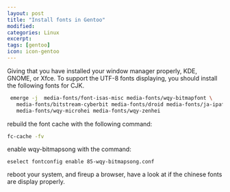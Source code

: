 ```yaml
---
layout: post
title: "Install fonts in Gentoo"
modified:
categories: Linux
excerpt:
tags: [gentoo]
icon: icon-gentoo
---
```


Giving that you have installed your window manager properly, KDE, GNOME, or Xfce.
To support the UTF-8 fonts displaying, you should install the following fonts for CJK.

```bash
 emerge -j  media-fonts/font-isas-misc media-fonts/wqy-bitmapfont \
   media-fonts/bitstream-cyberbit media-fonts/droid media-fonts/ja-ipafonts \
   media-fonts/wqy-microhei media-fonts/wqy-zenhei
```

rebuild the font cache with the following command:

``` bash
fc-cache -fv
```

enable wqy-bitmapsong with the command:

```
eselect fontconfig enable 85-wqy-bitmapsong.conf
```

reboot your system, and fireup a browser, have a look at if the chinese fonts are display properly.
